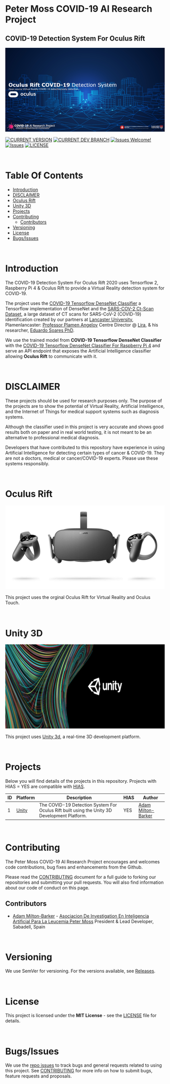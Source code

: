 # Peter Moss COVID-19 AI Research Project
## COVID-19 Detection System For Oculus Rift

[![COVID-19 Detection System For Oculus Rift](Media/Images/Oculus-Rift-covid-19-detection-system.png)](https://github.com/COVID-19-AI-Research-Project/Oculus-Rift-Detection-System)

[![CURRENT VERSION](https://img.shields.io/badge/CURRENT%20VERSION-0.0.0-blue.svg)](https://github.com/COVID-19-AI-Research-Project/Oculus-Rift-Detection-System/tree/0.0.0) [![CURRENT DEV BRANCH](https://img.shields.io/badge/CURRENT%20DEV%20BRANCH-0.1.0-blue.svg)](https://github.com/COVID-19-AI-Research-Project/AI-Classification/tree/0.1.0) [![Issues Welcome!](https://img.shields.io/badge/Contributions-Welcome-lightgrey.svg)](CONTRIBUTING.md) [![Issues](https://img.shields.io/badge/Issues-Welcome-lightgrey.svg)](issues) [![LICENSE](https://img.shields.io/badge/LICENSE-MIT-blue.svg)](LICENSE)

&nbsp;

# Table Of Contents

- [Introduction](#introduction)
- [DISCLAIMER](#disclaimer)
- [Oculus Rift](#about-oculus-rift)
- [Unity 3D](#about-unity-3d)
- [Projects](#projects)
- [Contributing](#contributing)
  - [Contributors](#contributors)
- [Versioning](#versioning)
- [License](#license)
- [Bugs/Issues](#bugs-issues)

&nbsp;

# Introduction

The COVID-19 Detection System For Oculus Rift 2020 uses Tensorflow 2, Raspberry Pi 4 & Oculus Rift to provide a Virtual Reality detection system for COVID-19.

The project uses the [COVID-19 Tensorflow DenseNet Classifier](https://github.com/COVID-19-AI-Research-Project/AI-Classification/blob/master/Projects/2 "COVID-19 Tensorflow DenseNet Classifier") a Tensorflow implementation of DenseNet and the [SARS-COV-2 Ct-Scan Dataset](https://www.kaggle.com/plameneduardo/sarscov2-ctscan-dataset "SARS-COV-2 Ct-Scan Dataset"), a large dataset of CT scans for SARS-CoV-2 (COVID-19) identification created by our partners at [Lancaster University](https://www.lancaster.ac.uk/), Plamenlancaster: [Professor Plamen Angelov](https://www.lancaster.ac.uk/lira/people/#d.en.397371) Centre Director @ [Lira](https://www.lancaster.ac.uk/lira/), & his researcher, [Eduardo Soares PhD](https://www.lancaster.ac.uk/sci-tech/about-us/people/eduardo-almeida-soares).

We use the trained model from **COVID-19 Tensorflow DenseNet Classifier** with the [COVID-19 Tensorflow DenseNet Classifier For Raspberry Pi 4](https://github.com/COVID-19-AI-Research-Project/AI-Classification/blob/master/Projects/3 "COVID-19 Tensorflow DenseNet Classifier For Raspberry Pi 4") and serve an API endpoint that exposes the Artificial Intelligence classifier allowing **Oculus Rift** to communicate with it.

&nbsp;

# DISCLAIMER

These projects should be used for research purposes only. The purpose of the projects are to show the potential of Virtual Reality, Artificial Intelligence, and the Internet of Things for medical support systems such as diagnosis systems. 

Although the classifier used in this project is very accurate and shows good results both on paper and in real world testing, it is not meant to be an alternative to professional medical diagnosis. 

Developers that have contributed to this repository have experience in using Artificial Intelligence for detecting certain types of cancer & COVID-19. They are not a doctors, medical or cancer/COVID-19 experts. Please use these systems responsibly.

&nbsp;

# Oculus Rift

[![Oculus Rift](Media/Images/oculus-rift.jpg)](https://www.oculus.com/rift/)

This project uses the orginal Oculus Rift for Virtual Reality and Oculus Touch.

&nbsp;

# Unity 3D

[![Unity](Media/Images/unity.jpg)](https://unity.com/)

This project uses [Unity 3d](https://unity.com/ "Unity 3d"), a real-time 3D development platform.

&nbsp;

# Projects

Below you will find details of the projects in this repository. Projects with HIAS = YES are compatible with [HIAS](https://github.com/LeukemiaAiResearch/HIAS "HIAS").

| ID  | Platform                                                                                                    | Description                                                                                                                                                                                                                                                                                                                                                                                                                                                                                                                                 | HIAS | Author                                                                                                        |
| --- | ---------------------------------------------------------------------------------------------------------- | ------------------------------------------------------------------------------------------------------------------------------------------------------------------------------------------------------------------------------------------------------------------------------------------------------------------------------------------------------------------------------------------------------------------------------------------------------------------------------------------------------------------------------------------- | ---- | ------------------------------------------------------------------------------------------------------------- |
| 1   | [Unity](Projects/Unity/ "Unity") | The COVID-19 Detection System For Oculus Rift built using the Unity 3D Development Platform.                                                                                                                                                                                                                                                                                                   | YES   |  [Adam Milton-Barker](https://www.leukemiaresearchassociation.ai/team/adam-milton-barker "Adam Milton-Barker") |

&nbsp;

# Contributing

The Peter Moss COVID-19 AI Research Project encourages and welcomes code contributions, bug fixes and enhancements from the Github.

Please read the [CONTRIBUTING](CONTRIBUTING.md "CONTRIBUTING") document for a full guide to forking our repositories and submitting your pull requests. You will also find information about our code of conduct on this page.

## Contributors

- [Adam Milton-Barker](https://www.leukemiaresearchassociation.ai/team/adam-milton-barker "Adam Milton-Barker") - [Asociacion De Investigation En Inteligencia Artificial Para La Leucemia Peter Moss](https://www.leukemiaresearchassociation.ai "Asociacion De Investigation En Inteligencia Artificial Para La Leucemia Peter Moss") President & Lead Developer, Sabadell, Spain

&nbsp;

# Versioning

We use SemVer for versioning. For the versions available, see [Releases](releases "Releases").

&nbsp;

# License

This project is licensed under the **MIT License** - see the [LICENSE](LICENSE "LICENSE") file for details.

&nbsp;

# Bugs/Issues

We use the [repo issues](issues "repo issues") to track bugs and general requests related to using this project. See [CONTRIBUTING](CONTRIBUTING.md "CONTRIBUTING") for more info on how to submit bugs, feature requests and proposals.
